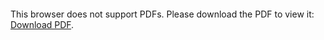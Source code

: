 <object data="christ-in-song/CIS1908pdfs/234.pdf" type="application/pdf" width="100%" height="1024px">
    <embed src="christ-in-song/CIS1908pdfs/234.pdf">
        <p>This browser does not support PDFs. Please download the PDF to view it: <a href="christ-in-song/CIS1908pdfs/234.pdf">Download PDF</a>.</p>
    </embed>
</object>
